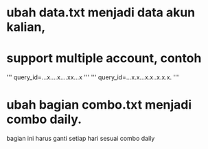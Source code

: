 # ubah data.txt menjadi data akun kalian,
# support multiple account, contoh
''' query_id=...x....x....xx...x '''
''' query_id=...x.x...x.x..x.x.x. '''

# ubah bagian combo.txt menjadi combo daily.
bagian ini harus ganti setiap hari sesuai combo daily
